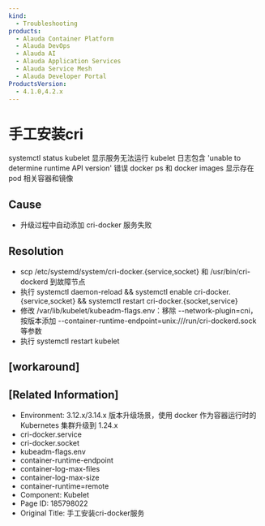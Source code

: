 ```yaml
---
kind:
  - Troubleshooting
products:
  - Alauda Container Platform
  - Alauda DevOps
  - Alauda AI
  - Alauda Application Services
  - Alauda Service Mesh
  - Alauda Developer Portal
ProductsVersion:
  - 4.1.0,4.2.x
---
```

<!-- A type of document that involves encountering a fault, diagnosing it, performing root cause analysis, and providing solutions. -->

# 手工安装cri

systemctl status kubelet 显示服务无法运行 kubelet 日志包含 'unable to determine runtime API version' 错误 docker ps 和 docker images 显示存在 pod 相关容器和镜像

## Cause
- 升级过程中自动添加 cri-docker 服务失败

## Resolution
- scp /etc/systemd/system/cri-docker.{service,socket} 和 /usr/bin/cri-dockerd 到故障节点
- 执行 systemctl daemon-reload && systemctl enable cri-docker.{service,socket} && systemctl restart cri-docker.{socket,service}
- 修改 /var/lib/kubelet/kubeadm-flags.env：移除 --network-plugin=cni，按版本添加 --container-runtime-endpoint=unix:///run/cri-dockerd.sock 等参数
- 执行 systemctl restart kubelet

## [workaround]

## [Related Information]
- Environment: 3.12.x/3.14.x 版本升级场景，使用 docker 作为容器运行时的 Kubernetes 集群升级到 1.24.x
- cri-docker.service
- cri-docker.socket
- kubeadm-flags.env
- container-runtime-endpoint
- container-log-max-files
- container-log-max-size
- container-runtime=remote
- Component: Kubelet
- Page ID: 185798022
- Original Title: 手工安装cri-docker服务
